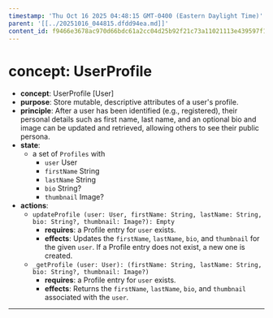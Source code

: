 ```yaml
---
timestamp: 'Thu Oct 16 2025 04:48:15 GMT-0400 (Eastern Daylight Time)'
parent: '[[../20251016_044815.dfdd94ea.md]]'
content_id: f9466e3678ac970d66bdc61a2cc04d25b92f21c73a11021113e439597f150100
---
```


# concept: UserProfile

* **concept**: UserProfile \[User]
* **purpose**: Store mutable, descriptive attributes of a user's profile.
* **principle**: After a user has been identified (e.g., registered), their personal details such as first name, last name, and an optional bio and image can be updated and retrieved, allowing others to see their public persona.
* **state**:
  * a set of `Profiles` with
    * `user` User
    * `firstName` String
    * `lastName` String
    * `bio` String?
    * `thumbnail` Image?
* **actions**:
  * `updateProfile (user: User, firstName: String, lastName: String, bio: String?, thumbnail: Image?): Empty`
    * **requires**: a Profile entry for `user` exists.
    * **effects**: Updates the `firstName`, `lastName`, `bio`, and `thumbnail` for the given `user`. If a Profile entry does not exist, a new one is created.
  * `_getProfile (user: User): (firstName: String, lastName: String, bio: String?, thumbnail: Image?)`
    * **requires**: a Profile entry for `user` exists.
    * **effects**: Returns the `firstName`, `lastName`, `bio`, and `thumbnail` associated with the `user`.

***
